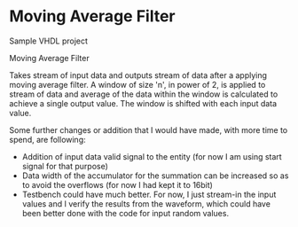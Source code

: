 # Moving Average Filter
Sample VHDL project

Moving Average Filter

Takes stream of input data and outputs stream of data after a applying moving average filter.
A window of size 'n', in power of 2, is applied to stream of data and average of the data within the window is calculated to achieve a single output value. The window is shifted with each input data value.


Some further changes or addition that I would have made, with more time to spend, are following:

- Addition of input data valid signal to the entity (for now I am using start signal for that purpose)
- Data width of the accumulator for the summation can be increased so as to avoid the overflows (for now I had kept it to 16bit)
- Testbench could have much better. For now, I just stream-in the input values and I verify the results from the waveform, which could have been better done with the code for input random values.
